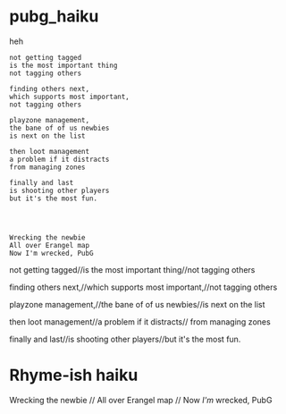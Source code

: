 # pubg_haiku
heh

    not getting tagged
    is the most important thing
    not tagging others

    finding others next,
    which supports most important,
    not tagging others

    playzone management,
    the bane of of us newbies
    is next on the list

    then loot management
    a problem if it distracts
    from managing zones

    finally and last
    is shooting other players
    but it's the most fun.
    
    
    
    
    Wrecking the newbie
    All over Erangel map
    Now I'm wrecked, PubG


not getting tagged//is the most important thing//not tagging others

finding others next,//which supports most important,//not tagging others

playzone management,//the bane of of us newbies//is next on the list

then loot management//a problem if it distracts// from managing zones

finally and last//is shooting other players//but it's the most fun.

# Rhyme-ish haiku

Wrecking the newbie // All over Erangel map // Now *I'm* wrecked, PubG
